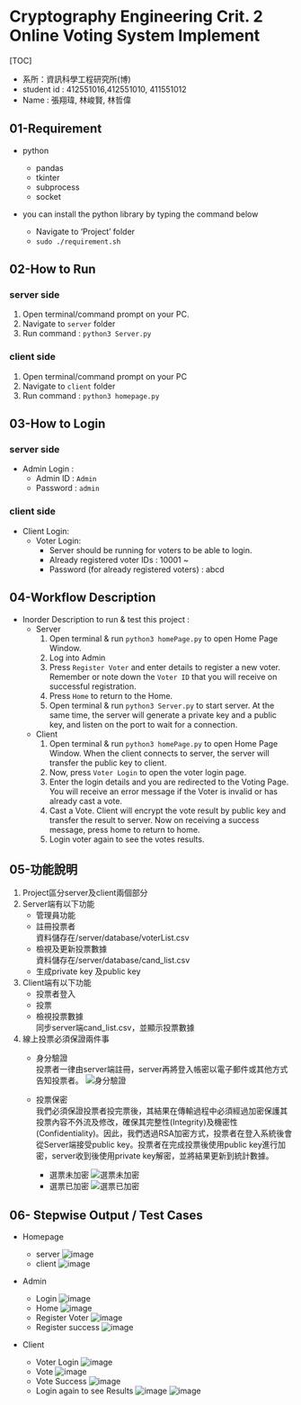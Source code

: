 # Cryptography Engineering Crit. 2 Online Voting System Implement

[TOC]

- 系所：資訊科學工程研究所(博)
- student id : 412551016,412551010, 411551012
- Name : 張翔瑋, 林峻賢, 林哲偉

## 01-Requirement
- python
    - pandas
    - tkinter
    - subprocess
    - socket

- you can install the python library by typing the command below
    - Navigate to ‘Project’ folder
    - `sudo ./requirement.sh`

## 02-How to Run
### server side
1. Open terminal/command prompt on your PC.
2. Navigate to `server` folder
3. Run command : `python3 Server.py`

### client side
1. Open terminal/command prompt on your PC
2. Navigate to `client` folder
3. Run command : `python3 homepage.py`

## 03-How to Login
### server side
- Admin Login :
    - Admin ID : `Admin`
    - Password : `admin`
### client side
- Client Login:
    - Voter Login:
        - Server should be running for voters to be able to login.
        - Already registered voter IDs : 10001 ~
        - Password (for already registered voters) : abcd

## 04-Workflow Description
- Inorder Description to run & test this project :
    - Server
        1. Open terminal & run `python3 homePage.py` to open Home Page Window.
        2. Log into Admin
        3. Press `Register Voter` and enter details to register a new voter. Remember or note down the `Voter ID` that you will receive on successful registration.
        5. Press `Home` to return to the Home.
        6. Open terminal & run `python3 Server.py` to start server. At the same time, the server will generate a private key and a public key, and listen on the port to wait for a connection.
    - Client
        1. Open terminal & run `python3 homePage.py` to open Home Page Window. When the client connects to server, the server will transfer the public key to client.
        2. Now, press `Voter Login` to open the voter login page.
        3. Enter the login details and you are redirected to the Voting Page. You will receive an error message if the Voter is invalid or has already cast a vote.
        4. Cast a Vote. Client will encrypt the vote result by public key and transfer the result to server. Now on receiving a success message, press home to return to home.
        5. Login voter again to see the votes results.

## 05-功能說明
1. Project區分server及client兩個部分
2. Server端有以下功能
    - 管理員功能
    - 註冊投票者  
        資料儲存在/server/database/voterList.csv
    - 檢視及更新投票數據  
        資料儲存在/server/database/cand_list.csv
    - 生成private key 及public key
3. Client端有以下功能
    - 投票者登入
    - 投票
    - 檢視投票數據  
        同步server端cand_list.csv，並顯示投票數據
4. 線上投票必須保證兩件事
    - 身分驗證  
    投票者一律由server端註冊，server再將登入帳密以電子郵件或其他方式告知投票者。
    ![身分驗證](./doc_fig/id_login.png)

    - 投票保密  
    我們必須保證投票者投完票後，其結果在傳輸過程中必須經過加密保護其投票內容不外流及修改，確保其完整性(Integrity)及機密性 (Confidentiality)。因此，我們透過RSA加密方式，投票者在登入系統後會從Server端接受public key。投票者在完成投票後使用public key進行加密，server收到後使用private key解密，並將結果更新到統計數據。
        - 選票未加密
    ![選票未加密](./doc_fig/non-encrypt_vote.png)
        - 選票已加密
        ![選票已加密](./doc_fig/encrypt_vote.png)

## 06- Stepwise Output / Test Cases
- Homepage
    - server
    ![image](./doc_fig/home_server.png)
    - client
    ![image](./doc_fig/client_home.png)

- Admin
    - Login
         ![image](./doc_fig/admin_login.png)
    - Home
        ![image](./doc_fig/admin_home.png)
    - Register Voter
        ![image](./doc_fig/reg_voter.png)
    - Register success
        ![image](./doc_fig/reg_success.png)

- Client
    - Voter Login
        ![image](./doc_fig/voter_login.png)
    - Vote
        ![image](./doc_fig/voter_vote.png)
    - Vote Success
        ![image](./doc_fig/vote_success.png)
    - Login again to see Results
        ![image](./doc_fig/voter_login.png)
        ![image](./doc_fig/voter_show.png)   

